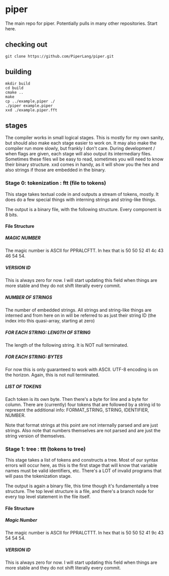 # piper
The main repo for piper. Potentially pulls in many other repositories. Start here.

## checking out

    git clone https://github.com/PiperLang/piper.git

## building

    mkdir build
    cd build
    cmake ..
    make
    cp ../example.piper ./
    ./piper example.piper
    xxd ./example.piper.fft

## stages

The compiler works in small logical stages. This is mostly for my own sanity, but should also make each stage easier to work on. It may also make the compiler run more slowly, but frankly I don't care. During development / when flags are given, each stage will also output its intermediary files. Sometimes these files wil be easy to read, sometimes you will need to know their binary structure. xxd comes in handy, as it will show you the hex and also strings if those are embedded in the binary.

### Stage 0: tokenization : ftt (file to tokens)

This stage takes textual code in and outputs a stream of tokens, mostly. It does do a few special things with interning strings and string-like things.

The output is a binary file, with the following structure. Every component is 8 bits.

#### File Structure

##### MAGIC NUMBER

The magic number is ASCII for PPRALCFTT. In hex that is 50 50 52 41 4c 43 46 54 54.

##### VERSION ID

This is always zero for now. I will start updating this field when things are more stable and they do not shift literally every commit.

##### NUMBER OF STRINGS

The number of embedded strings. All strings and string-like things are interned and from here on in will be referred to as just their string ID (the index into this quasi-array, starting at zero)

##### FOR EACH STRING: LENGTH OF STRING

The length of the following string. It is NOT null terminated.

##### FOR EACH STRING: BYTES

For now this is only guaranteed to work with ASCII. UTF-8 encoding is on the horizon. Again, this is not null terminated.

##### LIST OF TOKENS

Each token is its own byte. Then there's a byte for line and a byte for column. There are (currently) four tokens that are followed by a string id to represent the additional info: FORMAT_STRING, STRING, IDENTIFIER, NUMBER.

Note that format strings at this point are not internally parsed and are just strings. Also note that numbers themselves are not parsed and are just the string version of themselves.

### Stage 1: tree : ttt (tokens to tree)

This stage takes a list of tokens and constructs a tree. Most of our syntax errors will occur here, as this is the first stage that will know that variable names must be valid identifiers, etc. There's a LOT of invalid programs that will pass the tokenization stage.

The output is again a binary file, this time though it's fundamentally a tree structure. The top level structure is a file, and there's a branch node for every top level statement in the file itself.

#### File Structure

##### Magic Number

The magic number is ASCII for PPRALCTTT. In hex that is 50 50 52 41 9c 43 54 54 54.

##### VERSION ID

This is always zero for now. I will start updating this field when things are more stable and they do not shift literally every commit.

